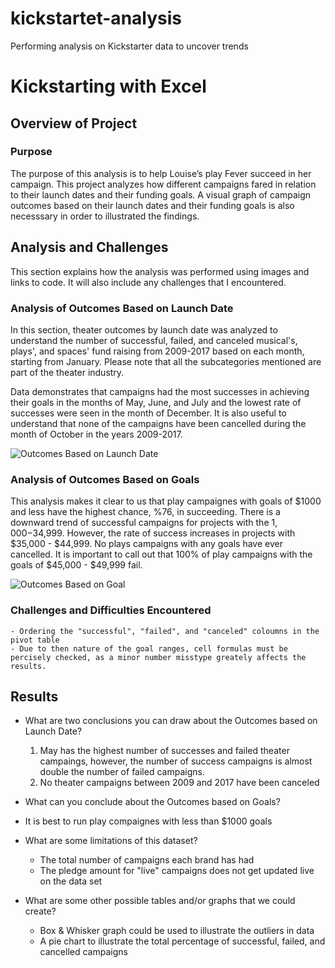 # kickstartet-analysis
Performing analysis on Kickstarter data to uncover trends

# Kickstarting with Excel

## Overview of Project

### Purpose
The purpose of this analysis is to help Louise’s play Fever succeed in her campaign. This project analyzes how different campaigns fared in relation to their launch dates and their funding goals. A visual graph of campaign outcomes based on their launch dates and their funding goals is also necesssary in order to illustrated the findings. 

## Analysis and Challenges

This section explains how the analysis was performed using images and links to code. It will also include any challenges that I encountered.

### Analysis of Outcomes Based on Launch Date
In this section, theater outcomes by launch date was analyzed to understand the number of successful, failed, and canceled musical's, plays', and spaces' fund raising from 2009-2017 based on each month, starting from January. Please note that all the subcategories mentioned are part of the theater industry.

Data demonstrates that campaigns had the most successes in achieving their goals in the months of May, June, and July and the lowest rate of successes were seen in the month of December. It is also useful to understand that none of the campaigns have been cancelled during the month of October in the years 2009-2017.

![Outcomes Based on Launch Date](https://github.com/rshahba/kickstartet-analysis/blob/main/Resources/Theater_Outcomes_vs_Launch.png)

### Analysis of Outcomes Based on Goals
This analysis makes it clear to us that play campaignes with goals of $1000 and less have the highest chance, %76, in succeeding. There is a downward trend of successful campaigns for projects with the $1,000-$34,999. However, the rate of success increases in projects with $35,000 - $44,999. No plays campaigns with any goals have ever cancelled. It is important to call out that 100% of play campaigns with the goals of $45,000 - $49,999 fail.

![Outcomes Based on Goal](https://github.com/rshahba/kickstartet-analysis/blob/main/Resources/Outcomes_vs_Goals.png)

### Challenges and Difficulties Encountered
    - Ordering the "successful", "failed", and "canceled" coloumns in the pivot table 
    - Due to then nature of the goal ranges, cell formulas must be percisely checked, as a minor number misstype greately affects the results.

## Results

- What are two conclusions you can draw about the Outcomes based on Launch Date?
    1. May has the highest number of successes and failed theater campaings, however, the number of success campaigns is almost double the number of failed campaigns.
    2. No theater campaigns between 2009 and 2017 have been canceled

- What can you conclude about the Outcomes based on Goals?
- It is best to run play compaignes with less than $1000 goals
- What are some limitations of this dataset?
    - The total number of campaigns each brand has had
    - The pledge amount for "live" campaigns does not get updated live on the data set

- What are some other possible tables and/or graphs that we could create?
    - Box & Whisker graph could be used to illustrate the outliers in data
    - A pie chart to illustrate the total percentage of successful, failed, and cancelled campaigns

